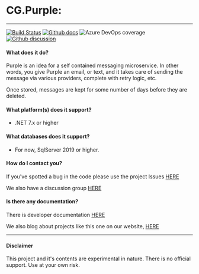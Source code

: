 # CG.Purple: 
---
[![Build Status](https://dev.azure.com/codegator/CG.Purple/_apis/build/status/CodeGator.CG.Purple?branchName=master)](https://dev.azure.com/codegator/CG.Purple/_build/latest?definitionId=1&branchName=master)
[![Github docs](https://img.shields.io/static/v1?label=Documentation&message=online&color=blue)](https://codegator.github.io/CG.Purple/index.html)
![Azure DevOps coverage](https://img.shields.io/azure-devops/coverage/codegator/CG.Purple/3)
[![Github discussion](https://img.shields.io/badge/Discussion-online-blue)](https://github.com/CodeGator/CG.Purple/discussions)

#### What does it do?
Purple is an idea for a self contained messaging microservice. In other words, you give Purple an email, or text, and it takes care of sending the message via various providers, complete with retry logic, etc. 

Once stored, messages are kept for some number of days before they are deleted. 

#### What platform(s) does it support?
* .NET 7.x or higher

#### What databases does it support?
* For now, SqlServer 2019 or higher.

#### How do I contact you?
If you've spotted a bug in the code please use the project Issues [HERE](https://github.com/CodeGator/CG.Purple/issues)

We also have a discussion group [HERE](https://github.com/CodeGator/CG.Purple/discussions)

#### Is there any documentation?
There is developer documentation [HERE](https://codegator.github.io/CG.Purple/)

We also blog about projects like this one on our website, [HERE](http://www.codegator.com)

---

#### Disclaimer
This project and it's contents are experimental in nature. There is no official support. Use at your own risk.
